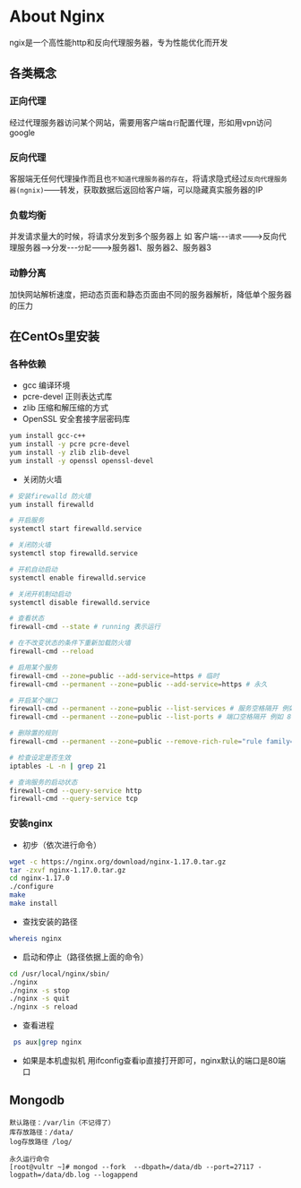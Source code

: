 #  About Nginx

ngix是一个高性能http和反向代理服务器，专为性能优化而开发

## 各类概念

### 正向代理
经过代理服务器访问某个网站，需要用客户端`自行`配置代理，形如用vpn访问google

### 反向代理
客服端无任何代理操作而且也`不知道代理服务器的存在`，将请求隐式经过`反向代理服务器(ngnix)`——转发，获取数据后返回给客户端，可以隐藏真实服务器的IP

### 负载均衡

并发请求量大的时候，将请求分发到多个服务器上
如 客户端---`请求`--->反向代理服务器-->分发---`分配`--->服务器1、服务器2、服务器3

### 动静分离
加快网站解析速度，把动态页面和静态页面由不同的服务器解析，降低单个服务器的压力

## 在CentOs里安装

### 各种依赖
 - gcc 编译环境
 - pcre-devel 正则表达式库
 - zlib 压缩和解压缩的方式
 - OpenSSL 安全套接字层密码库

 ``` bash
yum install gcc-c++
yum install -y pcre pcre-devel
yum install -y zlib zlib-devel
yum install -y openssl openssl-devel

 ```

 - 关闭防火墙

 ``` bash
# 安装firewalld 防火墙
yum install firewalld

# 开启服务
systemctl start firewalld.service

# 关闭防火墙
systemctl stop firewalld.service

# 开机自动启动
systemctl enable firewalld.service

# 关闭开机制动启动
systemctl disable firewalld.service

# 查看状态
firewall-cmd --state # running 表示运行

# 在不改变状态的条件下重新加载防火墙
firewall-cmd --reload

# 启用某个服务
firewall-cmd --zone=public --add-service=https # 临时
firewall-cmd --permanent --zone=public --add-service=https # 永久

# 开启某个端口
firewall-cmd --permanent --zone=public --list-services # 服务空格隔开 例如 dhcpv6-client https ss
firewall-cmd --permanent --zone=public --list-ports # 端口空格隔开 例如 8080-8081/tcp 8388/tcp 80/tcp

# 删除置的规则
firewall-cmd --permanent --zone=public --remove-rich-rule="rule family="ipv4" source address="192.168.0.4/24" service name="http" accept"

# 检查设定是否生效
iptables -L -n | grep 21

# 查询服务的启动状态
firewall-cmd --query-service http
firewall-cmd --query-service tcp

 ```

 ### 安装nginx

 - 初步（依次进行命令）

 ``` bash
wget -c https://nginx.org/download/nginx-1.17.0.tar.gz
tar -zxvf nginx-1.17.0.tar.gz
cd nginx-1.17.0
./configure
make
make install
 ```

 - 查找安装的路径
 
 ``` bash
whereis nginx
 ```

 - 启动和停止（路径依据上面的命令）

 ``` bash
cd /usr/local/nginx/sbin/
./nginx
./nginx -s stop
./nginx -s quit
./nginx -s reload
 ```

 - 查看进程

``` bash
 ps aux|grep nginx
```

- 如果是本机虚拟机
用ifconfig查看ip直接打开即可，nginx默认的端口是80端口


## Mongodb

```
默认路径：/var/lin（不记得了）
库存放路径：/data/
log存放路径 /log/

永久运行命令 
[root@vultr ~]# mongod --fork  --dbpath=/data/db --port=27117 -logpath=/data/db.log --logappend


```



